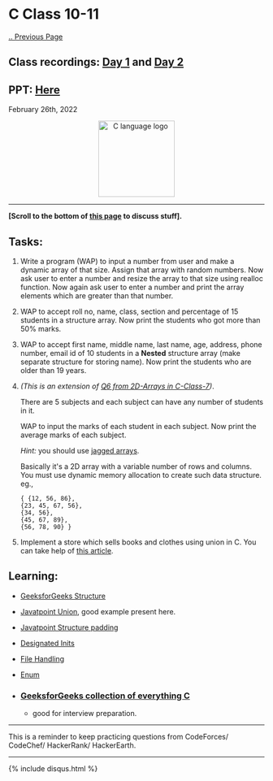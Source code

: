 # C Class 10-11

[.. Previous Page](..)

## Class recordings: [Day 1](https://drive.google.com/file/d/1ESVNSq7B49HDw4KBcs74hnzNczrtu2YV/view?usp=sharing) and [Day 2](https://drive.google.com/file/d/1VNTvd2ghUE7vnP4D31CtFJmhxK2o04_d/view?usp=sharing)

## PPT: [Here](./CC_FirstYe_Class10.pdf)

February 26th, 2022

<div align="center"><img src="../C_logo.png" alt="C language logo" height=150/></div>

<hr>

**[Scroll to the bottom of [this page](https://cc-mnnit.github.io/2021-22-Classes/Freshers/C/2022_02_26_CClass-10/) to discuss stuff].**

## Tasks:

1. Write a program (WAP) to input a number from user and make a dynamic array of that size. Assign that array with random numbers. Now ask user to enter a number and resize the array to that size using realloc function. Now again ask user to enter a number and print the array elements which are greater than that number.
2. WAP to accept roll no, name, class, section and percentage of 15 students in a structure array. Now print the students who got more than 50% marks.
3. WAP to accept first name, middle name, last name, age, address, phone number, email id of 10 students in a **Nested** structure array (make separate structure for storing name). Now print the students who are older than 19 years.
4. *(This is an extension of [Q6 from 2D-Arrays in C-Class-7](https://github.com/CC-MNNIT/2021-22-Classes/tree/main/Freshers/C/2022_02_19_CClass-8#2d-arrays))*.

    There are 5 subjects and each subject can have any number of students in it.

    WAP to input the marks of each student in each subject. Now print the average marks of each subject.
    
    *Hint:* you should use [jagged arrays](https://www.geeksforgeeks.org/jagged-array-or-array-of-arrays-in-c-with-examples/).

    Basically it's a 2D array with a variable number of rows and columns. You must use dynamic memory allocation to create such data structure.
    eg.,

    ```
    { {12, 56, 86},
    {23, 45, 67, 56},
    {34, 56},
    {45, 67, 89},
    {56, 78, 90} }
    ```
5. Implement a store which sells books and clothes using union in C. You can take help of [this article](https://www.javatpoint.com/c-union).

## Learning:

- [GeeksforGeeks Structure](https://www.geeksforgeeks.org/structures-c/)
- [Javatpoint Union](https://www.javatpoint.com/c-union), good example present here.
- [Javatpoint Structure padding](https://www.javatpoint.com/structure-padding-in-c)
- [Designated Inits](https://gcc.gnu.org/onlinedocs/gcc/Designated-Inits.html)
- [File Handling](https://www.javatpoint.com/file-handling-in-c)
- [Enum](https://www.geeksforgeeks.org/enumeration-enum-c/)

- ### [GeeksforGeeks collection of everything C](https://www.geeksforgeeks.org/c-programming-language/)
    - good for interview preparation.

<hr>

This is a reminder to keep practicing questions from CodeForces/ CodeChef/ HackerRank/ HackerEarth.

<hr>

{% include disqus.html %}
